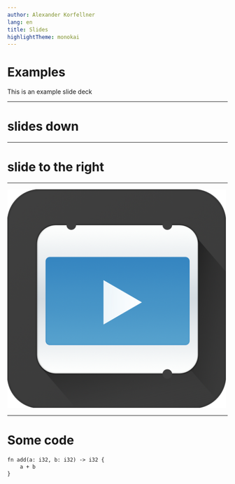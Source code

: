 ```yaml
---
author: Alexander Korfellner
lang: en
title: Slides
highlightTheme: monokai
---
```


# Examples

This is an example slide deck

----

# slides down

---

# slide to the right

----

<img src="img/picture.png" alt="Picture" width="500">

----

# Some code

```rust[|1|2|]
fn add(a: i32, b: i32) -> i32 {
    a + b
}
```
